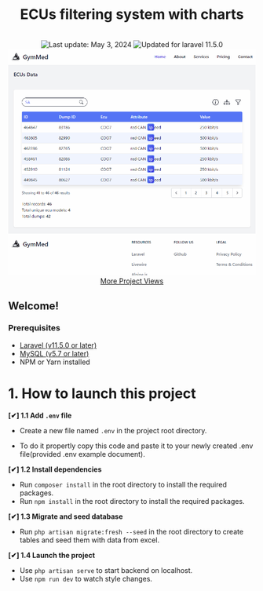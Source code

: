<h1 align="center">
    ECUs filtering system with charts
</h1>
<br/>
<div align="center">
  <!-- <img src="https://img.shields.io/badge/⚙%20Routers%20count-%2048%20Best%20Practices-blue.svg" alt="48 items"/>  -->
  <img id="last-update-badge" src="https://img.shields.io/badge/%F0%9F%93%85%20Last%20update%20-%20May%203%2C%202024-green.svg" alt="Last update: May 3, 2024" /> 
  <img src="https://img.shields.io/badge/ %E2%9C%94%20Updated%20For%20Version%20-%20Laravel%2011.5.0-brightgreen.svg" alt="Updated for laravel 11.5.0"/>
</div>

<div align="center">
  <img src="./preview/gifs/gif.gif" alt="Ecu diagrams page"/>
    <a href="./preview">More Project Views</a>
</div>

## Welcome!

### Prerequisites

-   [Laravel (v11.5.0 or later)](https://laravel.com/docs/11.x/upgrade#updating-dependencies)
-   [MySQL (v5.7 or later)](https://laravel.com/docs/11.x/database#introduction)
-   NPM or Yarn installed

# 1. How to launch this project

**[✔] 1.1 Add `.env` file**

-   Create a new file named `.env` in the project root directory.

-   To do it propertly copy this code and paste it to your newly created .env file(provided .env example document).

**[✔] 1.2 Install dependencies**

-   Run `composer install` in the root directory to install the required packages.
-   Run `npm install` in the root directory to install the required packages.

**[✔] 1.3 Migrate and seed database**

-   Run `php artisan migrate:fresh --seed` in the root directory to create tables and seed them with data from excel.

**[✔] 1.4 Launch the project**

-   Use `php artisan serve` to start backend on localhost.
-   Use `npm run dev` to watch style changes.
